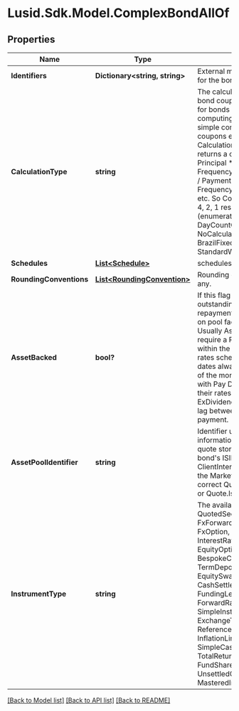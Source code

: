 # Lusid.Sdk.Model.ComplexBondAllOf

## Properties

Name | Type | Description | Notes
------------ | ------------- | ------------- | -------------
**Identifiers** | **Dictionary&lt;string, string&gt;** | External market codes and identifiers for the bond, e.g. ISIN. | [optional] 
**CalculationType** | **string** | The calculation type applied to the bond coupon amount. This is required for bonds that have a particular type of computing the period coupon, such as simple compounding,  irregular coupons etc.  The default CalculationType is &#x60;Standard&#x60;, which returns a coupon amount equal to Principal * Coupon Rate / Coupon Frequency. Coupon Frequency is 12M / Payment Frequency.  Payment Frequency can be 1M, 3M, 6M, 12M etc. So Coupon Frequency can be 12, 4, 2, 1 respectively.    Supported string (enumeration) values are: [Standard, DayCountCoupon, NoCalculationFloater, BrazilFixedCoupon, StandardWithCappedAccruedInterest]. | [optional] 
**Schedules** | [**List&lt;Schedule&gt;**](Schedule.md) | schedules. | [optional] 
**RoundingConventions** | [**List&lt;RoundingConvention&gt;**](RoundingConvention.md) | Rounding conventions for analytics, if any. | [optional] 
**AssetBacked** | **bool?** | If this flag is set to true, then the outstanding notional and principal repayments will be calculated based  on pool factors in the quote store. Usually AssetBacked bonds also require a RollConvention setting of   within the FlowConventions any given rates schedule (to ensure payment dates always happen on the same day  of the month) and US Agency MBSs with Pay Delay features also require their rates schedules to include an  ExDividendConfiguration to drive the lag between interest accrual and payment. | [optional] 
**AssetPoolIdentifier** | **string** | Identifier used to retrieve pool factor information about this bond from the quote store. This is typically  the bond&#39;s ISIN, but can also be ClientInternal. Please ensure you align the MarketDataKeyRule with the  correct Quote (Quote.ClientInternal.* or Quote.Isin.*) | [optional] 
**InstrumentType** | **string** | The available values are: QuotedSecurity, InterestRateSwap, FxForward, Future, ExoticInstrument, FxOption, CreditDefaultSwap, InterestRateSwaption, Bond, EquityOption, FixedLeg, FloatingLeg, BespokeCashFlowsLeg, Unknown, TermDeposit, ContractForDifference, EquitySwap, CashPerpetual, CapFloor, CashSettled, CdsIndex, Basket, FundingLeg, FxSwap, ForwardRateAgreement, SimpleInstrument, Repo, Equity, ExchangeTradedOption, ReferenceInstrument, ComplexBond, InflationLinkedBond, InflationSwap, SimpleCashFlowLoan, TotalReturnSwap, InflationLeg, FundShareClass, FlexibleLoan, UnsettledCash, Cash, MasteredInstrument | 

[[Back to Model list]](../README.md#documentation-for-models) [[Back to API list]](../README.md#documentation-for-api-endpoints) [[Back to README]](../README.md)

